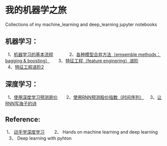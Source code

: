 # 我的机器学之旅
Collections of my machine_learning and deep_learning jupyter notebooks  


## 机器学习：  
   1、[机器学习的基本流程](https://nbviewer.jupyter.org/github/superjcd/machine_learning-and-deep_learning/blob/master/Full_Project_Process.ipynb)            
   2、[各种模型合并方法（emsemble methods：bagging & boosting）](https://nbviewer.jupyter.org/github/superjcd/machine_learning-and-deep_learning/blob/master/Ensemble%20methods.ipynb)         
   3、[特征工程（feature enginering）进阶](https://nbviewer.jupyter.org/github/superjcd/machine_learning-and-deep_learning/blob/master/Advanced%20feature%20engineering%20.ipynb)    
   4、[特征工程进阶2](https://nbviewer.jupyter.org/github/superjcd/machine_learning-and-deep_learning/blob/master/Advance%20feature%20engineering2.ipynb)  


## 深度学习：  
   1、[使用深度学习预测房价](https://nbviewer.jupyter.org/github/superjcd/machine_learning-and-deep_learning/blob/master/A%20glimpse%20of%20deep%20learning%28Regression%29.ipynb)          
   2、[使用RNN预测股价指数（时间序列）](https://nbviewer.jupyter.org/github/superjcd/machine_learning-and-deep_learning/blob/master/Predict%20time_series%20data%20with%20keras%28RNN%29.ipynb)       
   3、[让RNN写海子的诗](https://nbviewer.jupyter.org/github/superjcd/machine_learning-and-deep_learning/blob/master/Let%20RNN%28GRU%29%20write%20a%20poem.ipynb)      


## Reference:     
  1、 [动手学深度学习](http://zh.gluon.ai/index.html)        
  2、 Hands on machine learning and deep learning         
  3、 Deep learning with pyhton           

  

